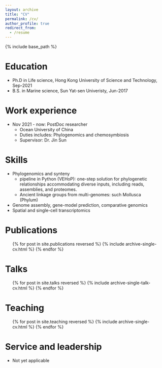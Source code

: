 ```yaml
---
layout: archive
title: "CV"
permalink: /cv/
author_profile: true
redirect_from:
  - /resume
---
```


{% include base_path %}

Education
======
* Ph.D in Life science, Hong Kong University of Science and Technology, Sep-2021
* B.S. in Marine science, Sun Yat-sen Univeristy, Jun-2017

Work experience
======
* Nov 2021 - now: PostDoc researcher
  * Ocean University of China
  * Duties includes: Phylogenomics and chemosymbiosis
  * Supervisor: Dr. Jin Sun

  
Skills
======
* Phylogenomics and synteny
  * pipeline in Python (VEHoP): one-step solution for phylogenetic relationships accommodating diverse inputs, including reads, assemblies, and proteomes.
  * Ancient linkage groups from multi-genomes: such Mollusca (Phylum)
* Genome assembly, gene-model prediction, comparative genomics
* Spatial and single-cell transcriptomics
 
Publications
======
  <ul>{% for post in site.publications reversed %}
    {% include archive-single-cv.html %}
  {% endfor %}</ul>
  
Talks
======
  <ul>{% for post in site.talks reversed %}
    {% include archive-single-talk-cv.html  %}
  {% endfor %}</ul>
  
Teaching
======
  <ul>{% for post in site.teaching reversed %}
    {% include archive-single-cv.html %}
  {% endfor %}</ul>
  
Service and leadership
======
* Not yet applicable
